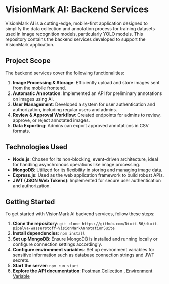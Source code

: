 # VisionMark AI: Backend Services

VisionMark AI is a cutting-edge, mobile-first application designed to simplify the data collection and annotation process for training datasets used in image recognition models, particularly YOLO models. This repository contains the backend services developed to support the VisionMark application.

## Project Scope

The backend services cover the following functionalities:

1. **Image Processing & Storage**: Efficiently upload and store images sent from the mobile frontend.
2. **Automatic Annotation**: Implemented an API for preliminary annotations on images using AI.
3. **User Management**: Developed a system for user authentication and authorization, including regular users and admins.
4. **Review & Approval Workflow**: Created endpoints for admins to review, approve, or reject annotated images.
5. **Data Exporting**: Admins can export approved annotations in CSV formats.

## Technologies Used

- **Node.js**: Chosen for its non-blocking, event-driven architecture, ideal for handling asynchronous operations like image processing.
- **MongoDB**: Utilized for its flexibility in storing and managing image data.
- **Express.js**: Used as the web application framework to build robust APIs.
- **JWT (JSON Web Tokens)**: Implemented for secure user authentication and authorization.

## Getting Started

To get started with VisionMark AI backend services, follow these steps:

1. **Clone the repository**: `git clone https://github.com/Dixit-56/dixit-pipalva-wasserstoff-VisionMarkAnnotationSuite`
2. **Install dependencies**: `npm install`
3. **Set up MongoDB**: Ensure MongoDB is installed and running locally or configure connection settings accordingly.
4. **Configure environment variables**: Set up environment variables for sensitive information such as database connection strings and JWT secrets.
5. **Start the server**: `npm run start`
6. **Explore the API documentation**: [Postman Collection](https://drive.google.com/file/d/17O9Mr3K2l4vC4ncgPdIWKvy7qmUpSmsP/view?usp=drive_link) , [Environment Variable](https://drive.google.com/file/d/1SmuOHchL7_YlzEkeG9tMpMIqax1DM4n8/view?usp=drive_link)
